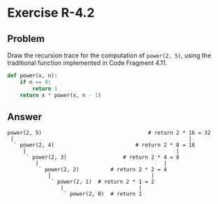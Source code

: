 # Exercise R-4.2

## Problem

Draw the recursion trace for the computation of `power(2, 5)`, using the
traditional function implemented in Code Fragment 4.11.

```python
def power(x, n):
    if n == 0:
        return 1
    return x * power(x, n - 1)
```

## Answer

```
power(2, 5)                                  # return 2 * 16 = 32
 |                                                        |
  ` power(2, 4)                          # return 2 * 8 = 16
     |                                                |
      ` power(2, 3)                  # return 2 * 4 = 8
         |                                        |
          ` power(2, 2)          # return 2 * 2 = 4
             |                                |
              ` power(2, 1)  # return 2 * 1 = 2
                 |                        |
                  ` power(2, 0)  # return 1
```
